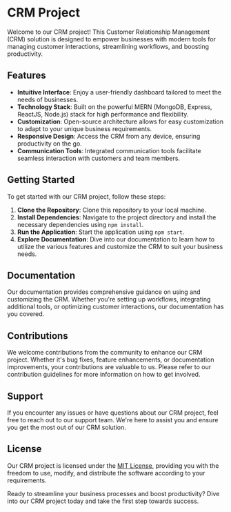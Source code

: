 # CRM Project

Welcome to our CRM project! This Customer Relationship Management (CRM) solution is designed to empower businesses with modern tools for managing customer interactions, streamlining workflows, and boosting productivity.

## Features

- **Intuitive Interface**: Enjoy a user-friendly dashboard tailored to meet the needs of businesses.
- **Technology Stack**: Built on the powerful MERN (MongoDB, Express, ReactJS, Node.js) stack for high performance and flexibility.
- **Customization**: Open-source architecture allows for easy customization to adapt to your unique business requirements.
- **Responsive Design**: Access the CRM from any device, ensuring productivity on the go.
- **Communication Tools**: Integrated communication tools facilitate seamless interaction with customers and team members.

## Getting Started

To get started with our CRM project, follow these steps:

1. **Clone the Repository**: Clone this repository to your local machine.
2. **Install Dependencies**: Navigate to the project directory and install the necessary dependencies using `npm install`.
3. **Run the Application**: Start the application using `npm start`.
4. **Explore Documentation**: Dive into our documentation to learn how to utilize the various features and customize the CRM to suit your business needs.

## Documentation

Our documentation provides comprehensive guidance on using and customizing the CRM. Whether you're setting up workflows, integrating additional tools, or optimizing customer interactions, our documentation has you covered.

## Contributions

We welcome contributions from the community to enhance our CRM project. Whether it's bug fixes, feature enhancements, or documentation improvements, your contributions are valuable to us. Please refer to our contribution guidelines for more information on how to get involved.

## Support

If you encounter any issues or have questions about our CRM project, feel free to reach out to our support team. We're here to assist you and ensure you get the most out of our CRM solution.

## License

Our CRM project is licensed under the [MIT License](LICENSE), providing you with the freedom to use, modify, and distribute the software according to your requirements.

Ready to streamline your business processes and boost productivity? Dive into our CRM project today and take the first step towards success.